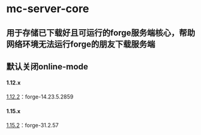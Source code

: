 # mc-server-core
## 用于存储已下载好且可运行的forge服务端核心，帮助网络环境无法运行forge的朋友下载服务端
## 默认关闭online-mode

#### 1.12.x
[1.12.2](https://wwz.lanzouq.com/i3jbO1rylyjc)：forge-14.23.5.2859

#### 1.15.x
[1.15.2](https://wwz.lanzouq.com/iaCXF1rym6ub)：forge-31.2.57
